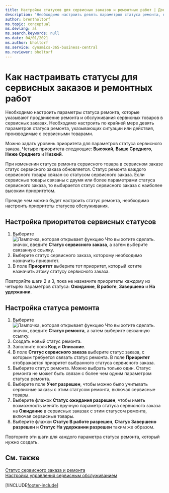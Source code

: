```yaml
---
title: Настройка статусов для сервисных заказов и ремонтных работ | Документация Майкрософт
description: 'Необходимо настроить девять параметров статуса ремонта, которые указывают продвижение ремонта и обслуживания сервисных товаров в сервисных заказах.'
author: brentholtorf
ms.topic: conceptual
ms.devlang: al
ms.search.keywords: null
ms.date: 04/01/2021
ms.author: bholtorf
ms.service: dynamics-365-business-central
ms.reviewer: bholtorf
---
```

# <a name="set-up-statuses-for-service-orders-and-repairs"></a>Как настраивать статусы для сервисных заказов и ремонтных работ

Необходимо настроить параметры статуса ремонта, которые указывают продвижение ремонта и обслуживания сервисных товаров в сервисных заказах. Необходимо настроить по крайней мере девять параметров статуса ремонта, указывающих ситуации или действия, производимые с сервисными товарами.  

Можно задать уровень приоритета для параметров статуса сервисного заказа. Четыре приоритета следующие: **Высокий**, **Выше Среднего**, **Ниже Среднего** и **Низкий**.  

При изменении статуса ремонта сервисного товара в сервисном заказе статус сервисного заказа обновляется. Статус ремонта каждого сервисного товара связан со статусом сервисного заказа. Если сервисные товары связаны с двумя или более параметрами статуса сервисного заказа, то выбирается статус сервисного заказа с наиболее высоким приоритетом.  

Прежде чем можно будет настроить статус ремонта, необходимо настроить приоритеты статусов обслуживания.

## <a name="to-set-up-service-status-priorities"></a>Настройка приоритетов сервисных статусов

1. Выберите ![Лампочка, которая открывает функцию Что вы хотите сделать.](media/ui-search/search_small.png "Что вы хотите сделать") значок, введите **Статус сервисного заказа**, а затем выберите связанную ссылку.  
2. Выберите статус сервисного заказа, которому необходимо назначить приоритет.  
3. В поле **Приоритет** выберите тот приоритет, который хотите назначить этому статусу сервисного заказа.  

Повторяйте шаги 2 и 3, пока не назначите приоритеты каждому из четырёх параметров статуса: **Ожидание**, **В работе**, **Завершено** и **На удержании**.  

## <a name="to-set-up-a-repair-status"></a>Настройка статуса ремонта

1. Выберите ![Лампочка, которая открывает функцию Что вы хотите сделать.](media/ui-search/search_small.png "Что вы хотите сделать") значок, введите **Статус ремонта**, а затем выберите связанную ссылку.
2. Создать новый статус ремонта.  
3. Заполните поля **Код** и **Описание**.  
4. В поле **Статус сервисного заказа** выберите статус заказа, с которым требуется связать статус ремонта. В поле **Приоритет** отображается приоритет выбранного статуса сервисного заказа.  
5. Выберите статус ремонта. Можно выбрать только один. Статус ремонта не может быть связан с более чем одним параметром статуса ремонта.  
6. Выберите поле **Учет разрешен**, чтобы можно было учитывать сервисные заказы с этим статусом ремонта, включая сервисные товары.  
7. Выберите флажок **Статус ожидания разрешен**, чтобы иметь возможность менять вручную параметр статуса сервисного заказа на **Ожидание** в сервисных заказах с этим статусом ремонта, включая сервисные товары.  
8. Выберите флажки **Статус В работе разрешен**, **Статус Завершено разрешен** и **Статус На удержании разрешен** таким же образом.

Повторите эти шаги для каждого параметра статуса ремонта, который нужно создать.

## <a name="see-also"></a>См. также

[Статус сервисного заказа и ремонта](service-service-order-status-and-repair-status.md)  
[Настройка управления сервисным обслуживанием](service-setup-service.md)  


[!INCLUDE[footer-include](includes/footer-banner.md)]
